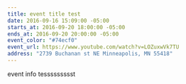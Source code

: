 ```yaml
---
title: event title test
date: 2016-09-16 15:09:00 -05:00
starts_at: 2016-09-20 18:00:00 -05:00
ends_at: 2016-09-20 20:00:00 -05:00
event_color: "#74ecf0"
event_url: https://www.youtube.com/watch?v=LOZuxwVk7TU
address: "2739 Buchanan st NE Minneapolis, MN 55418"
---
```


event info tessssssssst
